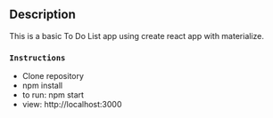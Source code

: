 ## Description

This is a basic To Do List app using create react app with materialize.

### `Instructions`

- Clone repository
- npm install
- to run: npm start
- view: http://localhost:3000

